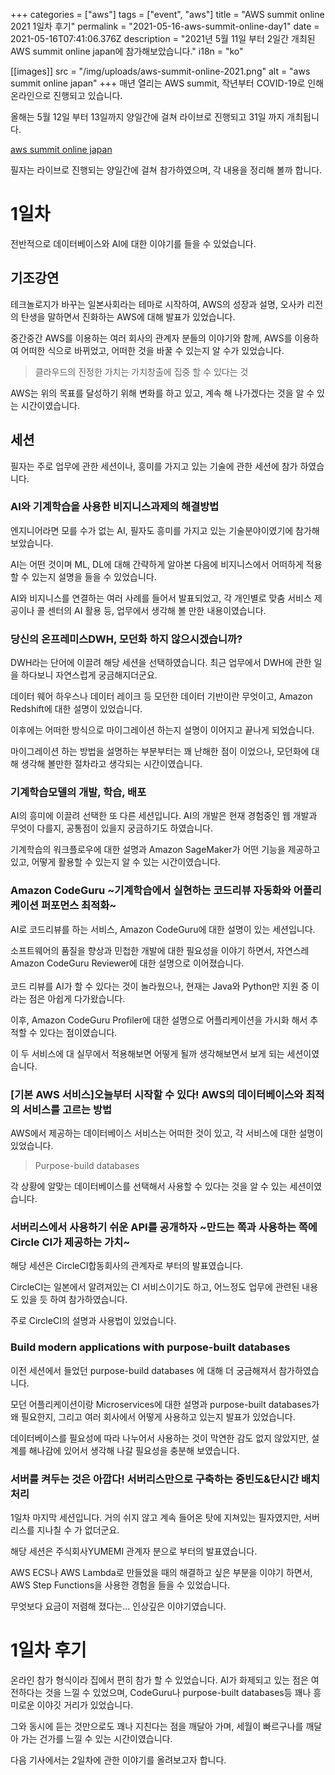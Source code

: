 +++
categories = ["aws"]
tags = ["event", "aws"]
title = "AWS summit online 2021 1일차 후기"
permalink = "2021-05-16-aws-summit-online-day1"
date = 2021-05-16T07:41:06.376Z
description = "2021년 5월 11일 부터 2일간 개최된 AWS summit online japan에 참가해보았습니다."
i18n = "ko"

[[images]]
src = "/img/uploads/aws-summit-online-2021.png"
alt = "aws summit online japan"
+++
매년 열리는 AWS summit,  작년부터 COVID-19로 인해 온라인으로 진행되고 있습니다.

올해는 5월 12일 부터 13일까지 양일간에 걸쳐 라이브로 진행되고 31일 까지 개최됩니다.

[aws summit online japan](https://aws.amazon.com/jp/events/summits/online/japan/)

필자는 라이브로 진행되는 양일간에 걸쳐 참가하였으며, 각 내용을 정리해 볼까 합니다.

# 1일차

전반적으로 데이터베이스와 AI에 대한 이야기를 들을 수 있었습니다.

## 기조강연

테크놀로지가 바꾸는 일본사회라는 테마로 시작하여, AWS의 성장과 설명, 오사카 리전의 탄생을 말하면서 진화하는 AWS에 대해 발표가 있었습니다.

중간중간 AWS를 이용하는 여러 회사의 관계자 분들의 이야기와 함께, AWS를 이용하여 어떠한 식으로 바뀌었고, 어떠한 것을 바꿀 수 있는지 알 수가 있었습니다.

> 클라우드의 진정한 가치는 가치창출에 집중 할 수 있다는 것

AWS는 위의 목표를 달성하기 위해 변화를 하고 있고, 계속 해 나가겠다는 것을 알 수 있는 시간이였습니다.

## 세션

필자는 주로 업무에 관한 세션이나, 흥미를 가지고 있는 기술에 관한 세션에 참가 하였습니다.

### AI와 기계학습을 사용한 비지니스과제의 해결방법

엔지니어라면 모를 수가 없는 AI, 필자도 흥미를 가지고 있는 기술분야이였기에 참가해보았습니다.

AI는 어떤 것이며 ML, DL에 대해 간략하게 알아본 다음에 비지니스에서 어떠하게 적용할 수 있는지 설명을 들을 수 있었습니다.

AI와 비지니스를 연결하는 여러 사례를 들어서 발표되었고, 각 개인별로 맞춤 서비스 제공이나 콜 센터의 AI 활용 등, 업무에서 생각해 볼 만한 내용이였습니다.

### 당신의 온프레미스DWH, 모던화 하지 않으시겠습니까?

DWH라는 단어에 이끌려 해당 세션을 선택하였습니다. 최근 업무에서 DWH에 관한 일을 하다보니 자연스럽게 궁금해지더군요.

데이터 웨어 하우스나 데이터 레이크 등 모던한 데이터 기반이란 무엇이고, Amazon Redshift에 대한 설명이 있었습니다.

이후에는 어떠한 방식으로 마이그레이션 하는지 설명이 이어지고 끝나게 되었습니다.

마이그레이션 하는 방법을 설명하는 부분부터는 꽤 난해한 점이 이었으나, 모던화에 대해 생각해 볼만한 절차라고 생각되는 시간이였습니다.

### 기계학습모델의 개발, 학습, 배포

AI의 흥미에 이끌려 선택한 또 다른 세션입니다. AI의 개발은 현재 경험중인 웹 개발과 무엇이 다를지, 공통점이 있을지 궁금하기도 하였습니다.

기계학습의 워크플로우에 대한 설명과  Amazon SageMaker가 어떤 기능을 제공하고 있고, 어떻게 활용할 수 있는지 알 수 있는 시간이였습니다.

### Amazon CodeGuru \~기계학습에서 실현하는 코드리뷰 자동화와 어플리케이션 퍼포먼스 최적화\~

AI로 코드리뷰를 하는 서비스, Amazon CodeGuru에 대한 설명이 있는 세션입니다.

소프트웨어의 품질을 향상과 민첩한 개발에 대한 필요성을 이야기 하면서, 자연스레 Amazon CodeGuru Reviewer에 대한 설명으로 이어졌습니다.\
\
코드 리뷰를 AI가 할 수 있다는 것이 놀라웠으나, 현재는 Java와 Python만 지원 중 이라는 점은 아쉽게 다가왔습니다.

이후, Amazon CodeGuru Profiler에 대한 설명으로 어플리케이션을 가시화 해서 추적할 수 있다는 점이였습니다.

이 두 서비스에 대 실무에서 적용해보면 어떻게 될까 생각해보면서 보게 되는 세션이였습니다.

### \[기본 AWS 서비스]오늘부터 시작할 수 있다! AWS의 데이터베이스와 최적의 서비스를 고르는 방법

AWS에서 제공하는 데이터베이스 서비스는 어떠한 것이 있고, 각 서비스에 대한 설명이 있었습니다.

> Purpose-build databases

각 상황에 알맞는 데이터베이스를 선택해서 사용할 수 있다는 것을 알 수 있는 세션이였습니다.

### 서버리스에서 사용하기 쉬운 API를 공개하자 \~만드는 쪽과 사용하는 쪽에 Circle CI가 제공하는 가치\~

해당 세션은 CircleCI합동회사의 관계자로 부터의 발표였습니다.

CircleCI는 일본에서 알려져있는 CI 서비스이기도 하고, 어느정도 업무에 관련된 내용도 있을 듯 하여 참가하였습니다.

주로 CircleCI의 설명과 사용법이 있었습니다.

### Build modern applications with purpose-built databases

이전 세션에서 들었던 purpose-build databases 에 대해 더 궁금해져서 참가하였습니다.

모던 어플리케이션이랑 Microservices에 대한 설명과 purpose-built databases가 왜 필요한지, 그리고 여러 회사에서 어떻게 사용하고 있는지 발표가 있었습니다.

데이터베이스를 필요성에 따라 나누어서 사용하는 것이 막연한 감도 없지 않았지만, 설계를 해나감에 있어서 생각해 나갈 필요성을 충분해 보였습니다.

### 서버를 켜두는 것은 아깝다! 서버리스만으로 구축하는 중빈도&단시간 배치 처리

1일차 마지막 세션입니다. 거의 쉬지 않고 계속 들어온 탓에 지쳐있는 필자였지만, 서버리스를 지나칠 수 가 없더군요.

해당 세션은 주식회사YUMEMI 관계자 분으로 부터의 발표였습니다.

AWS ECS나 AWS Lambda로 만들었을 때의 해결하고 싶은 부분을 이야기 하면서, AWS Step Functions을 사용한 경험을 들을 수 있었습니다.

무엇보다 요금이 저렴해 졌다는... 인상깊은 이야기였습니다.

# 1일차 후기

온라인 참가 형식이라 집에서 편히 참가 할 수 있었습니다. AI가 화제되고 있는 점은 여전하다는 것을 느낄 수 있었으며, CodeGuru나 purpose-built databases등 꽤나 흥미로운 이야깃 거리가 있었습니다.

그와 동시에 듣는 것만으로도 꽤나 지친다는 점을 깨달아 가며, 세월이 빠르구나를 깨달아 가는 건가를 느낄 수 있는 시간이였습니다.

다음 기사에서는 2일차에 관한 이야기를 올려보고자 합니다.